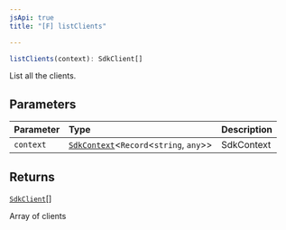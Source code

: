 ```yaml
---
jsApi: true
title: "[F] listClients"

---
```

```ts
listClients(context): SdkClient[]
```

List all the clients.

## Parameters

| Parameter | Type | Description |
| :------ | :------ | :------ |
| `context` | [`SdkContext`](../interfaces/SdkContext.md)<`Record`<`string`, `any`\>\> | SdkContext |

## Returns

[`SdkClient`](../interfaces/SdkClient.md)[]

Array of clients

